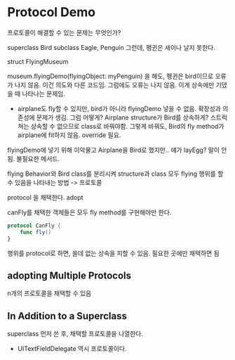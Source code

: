 #  Protocol Demo

프로토콜이 해결할 수 있는 문제는 무엇인가?

superclass Bird
subclass Eagle, Penguin
그런데, 펭귄은 새이나 날지 못한다.

struct FlyingMuseum  

museum.flyingDemo(flyingObject: myPenguin) 을 해도, 펭귄은 bird이므로 오류가 나지 않음.
이건 의도와 다른 코드임. 그럼에도 오류는 나지 않음. 이게 상속에만 기댔을 때 나타나는 문제임.
+ airplane도 fly할 수 있지만, bird가 아니라 flyingDemo 넣을 수 없음. 
확장성과 의존성에 문제가 생김.
그럼 어떻게? Airplane structure가 Bird를 상속하게? 스트럭쳐는 상속할 수 없으므로 class로 바꿔야함. 그렇게 바꿔도, Bird의 fly method가 airplane에 fit하지 않음. override 필요.

flyingDemo에 넣기 위해 이악물고 Airplane을 Bird로 했지만.. 얘가 layEgg? 말이 안됨. 불필요한 메서드.

flying Behavior와 Bird class를 분리시켜
structure과 class 모두 flying 행위를 할 수 있음을 나타내는 방법 -> 프로토콜

protocol 을 채택한다. adopt

canFly를 채택한 객체들은 모두 fly method를 구현해야만 한다.

```swift
protocol CanFly {
    func fly()
}
```
행위를 protocol로 하면, 쓸데 없는 상속을 피할 수 있음.
필요한 곳에만 채택하면 됨

## adopting Multiple Protocols
n개의 프로토콜을 채택할 수 있음

## In Addition to a Superclass
superclass 먼저 쓴 후, 채택할 프로토콜을 나열한다.
- UITextFieldDelegate 역시 프로토콜이다.
